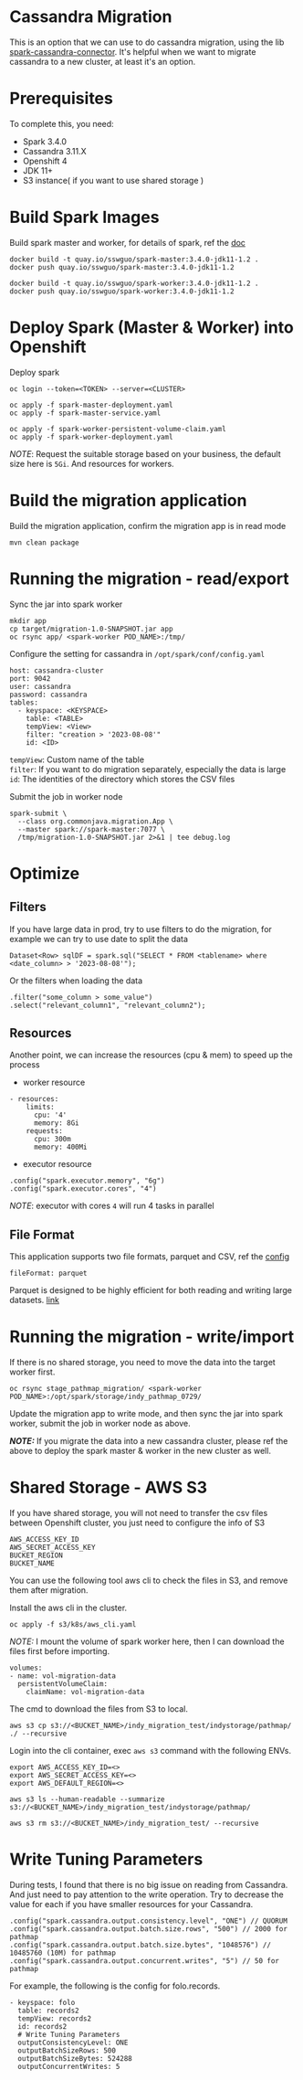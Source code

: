# Cassandra Migration 

This is an option that we can use to do cassandra migration, using the lib [spark-cassandra-connector](https://github.com/datastax/spark-cassandra-connector). 
It's helpful when we want to migrate cassandra to a new cluster, at least it's an option.

# Prerequisites

To complete this, you need:
- Spark 3.4.0
- Cassandra 3.11.X
- Openshift 4
- JDK 11+
- S3 instance( if you want to use shared storage )

# Build Spark Images

Build spark master and worker, for details of spark, ref the [doc](spark/README.md)
```
docker build -t quay.io/sswguo/spark-master:3.4.0-jdk11-1.2 .
docker push quay.io/sswguo/spark-master:3.4.0-jdk11-1.2

docker build -t quay.io/sswguo/spark-worker:3.4.0-jdk11-1.2 .
docker push quay.io/sswguo/spark-worker:3.4.0-jdk11-1.2
```

# Deploy Spark (Master & Worker) into Openshift

Deploy spark
```
oc login --token=<TOKEN> --server=<CLUSTER>

oc apply -f spark-master-deployment.yaml
oc apply -f spark-master-service.yaml

oc apply -f spark-worker-persistent-volume-claim.yaml
oc apply -f spark-worker-deployment.yaml 
```

_NOTE_: Request the suitable storage based on your business, the default size here is `5Gi`. And resources for workers.

# Build the migration application

Build the migration application, confirm the migration app is in read mode
```
mvn clean package
```
# Running the migration - read/export

Sync the jar into spark worker
```
mkdir app
cp target/migration-1.0-SNAPSHOT.jar app
oc rsync app/ <spark-worker POD_NAME>:/tmp/
```

Configure the setting for cassandra in `/opt/spark/conf/config.yaml`

```
host: cassandra-cluster
port: 9042
user: cassandra
password: cassandra
tables:
  - keyspace: <KEYSPACE>
    table: <TABLE>
    tempView: <View>
    filter: "creation > '2023-08-08'"
    id: <ID>
```

`tempView`: Custom name of the table  
`filter`: If you want to do migration separately, especially the data is large  
`id`: The identities of the directory which stores the CSV files  

Submit the job in worker node
```
spark-submit \
  --class org.commonjava.migration.App \
  --master spark://spark-master:7077 \
  /tmp/migration-1.0-SNAPSHOT.jar 2>&1 | tee debug.log
```

# Optimize 

## Filters

If you have large data in prod, try to use filters to do the migration, for example we can try to use date to split the data
```
Dataset<Row> sqlDF = spark.sql("SELECT * FROM <tablename> where <date_column> > '2023-08-08'");
```
Or the filters when loading the data
```
.filter("some_column > some_value")
.select("relevant_column1", "relevant_column2");
```

## Resources
Another point, we can increase the resources (cpu & mem) to speed up the process
- worker resource
```
- resources:
    limits:
      cpu: '4'
      memory: 8Gi
    requests:
      cpu: 300m
      memory: 400Mi
```
- executor resource
```
.config("spark.executor.memory", "6g")
.config("spark.executor.cores", "4")
```

_NOTE_: executor with cores `4` will run 4 tasks in parallel 

## File Format

This application supports two file formats, parquet and CSV, ref the [config](config/config.yaml)

```
fileFormat: parquet
```

Parquet is designed to be highly efficient for both reading and writing large datasets.
[link](https://aemreusta.medium.com/parquet-vs-csv-a-comparison-of-file-formats-for-data-storage-with-experiment-bb0a4d7263ed)

# Running the migration - write/import

If there is no shared storage, you need to move the data into the target worker first.

```
oc rsync stage_pathmap_migration/ <spark-worker POD_NAME>:/opt/spark/storage/indy_pathmap_0729/
```

Update the migration app to write mode, and then sync the jar into spark worker, submit the job in worker node as above.

**_NOTE:_** If you migrate the data into a new cassandra cluster, please ref the above to deploy the spark master & worker in the new cluster as well. 

# Shared Storage - AWS S3

If you have shared storage, you will not need to transfer the csv files between Openshift cluster, you just need to configure the info of S3

```
AWS_ACCESS_KEY_ID
AWS_SECRET_ACCESS_KEY
BUCKET_REGION
BUCKET_NAME
```

You can use the following tool aws cli to check the files in S3, and remove them after migration.

Install the aws cli in the cluster.
```
oc apply -f s3/k8s/aws_cli.yaml
```
_*NOTE:*_ I mount the volume of spark worker here, then I can download the files first before importing.

```
volumes:
- name: vol-migration-data
  persistentVolumeClaim:
    claimName: vol-migration-data
```

The cmd to download the files from S3 to local.

```
aws s3 cp s3://<BUCKET_NAME>/indy_migration_test/indystorage/pathmap/ ./ --recursive
```

Login into the cli container, exec `aws s3` command with the following ENVs.

```
export AWS_ACCESS_KEY_ID=<>
export AWS_SECRET_ACCESS_KEY=<>
export AWS_DEFAULT_REGION=<>
```

```
aws s3 ls --human-readable --summarize s3://<BUCKET_NAME>/indy_migration_test/indystorage/pathmap/

aws s3 rm s3://<BUCKET_NAME>/indy_migration_test/ --recursive
```

# Write Tuning Parameters

During tests, I found that there is no big issue on reading from Cassandra. And just need to pay attention to the write operation.
Try to decrease the value for each if you have smaller resources for your Cassandra. 

```
.config("spark.cassandra.output.consistency.level", "ONE") // QUORUM
.config("spark.cassandra.output.batch.size.rows", "500") // 2000 for pathmap
.config("spark.cassandra.output.batch.size.bytes", "1048576") // 10485760 (10M) for pathmap
.config("spark.cassandra.output.concurrent.writes", "5") // 50 for pathmap
```

For example, the following is the config for folo.records.
```
- keyspace: folo
  table: records2
  tempView: records2
  id: records2
  # Write Tuning Parameters
  outputConsistencyLevel: ONE
  outputBatchSizeRows: 500
  outputBatchSizeBytes: 524288
  outputConcurrentWrites: 5
```